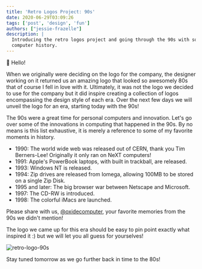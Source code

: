 ```yaml
---
title: 'Retro Logos Project: 90s'
date: 2020-06-29T03:09:26
tags: ['post', 'design', 'fun']
authors: ["jessie-frazelle"]
description: |
  Introducing the retro logos project and going through the 90s with some fun
  computer history.
---
```


👋 Hello!

When we originally were deciding on the logo for the company, the designer
working on it returned us an amazing logo that looked so awesomely 80s that of
course I fell in love with it. Ultimately, it was not the logo we decided to use
for the company but it did inspire creating a collection of logos encompassing
the design style of each era. Over the next few days we will unveil the logo 
for an era, starting today with the 90s! 

The 90s were a great time for personal computers and innovation. Let's go over
some of the innovations in computing that happened in the 90s. By no means is
this list exhaustive, it is merely a reference to some of my favorite moments in
history. 

- 1990: The world wide web was released out of CERN, thank you Tim Berners-Lee!
    Originally it only ran on NeXT computers!
- 1991: Apple's PowerBook laptops, with built in trackball, are released.
- 1993: Windows NT is released.
-  1994: Zip drives are released from Iomega, allowing 100MB to be stored on
    a single Zip Disk.
- 1995 and later: The big browser war between Netscape and Microsoft.
- 1997: The CD-RW is introduced.
- 1998: The colorful iMacs are launched.

Please share with us, [@oxidecomputer](https://twitter.com/oxidecomputer),
your favorite memories from the 90s we didn't mention!

The logo we came up for this era should be easy to pin point exactly what
inspired it :) but we will let you all guess for yourselves!

![retro-logo-90s](/images/blog/retro-logos/90s.jpg)

Stay tuned tomorrow as we go further back in time to the 80s!
